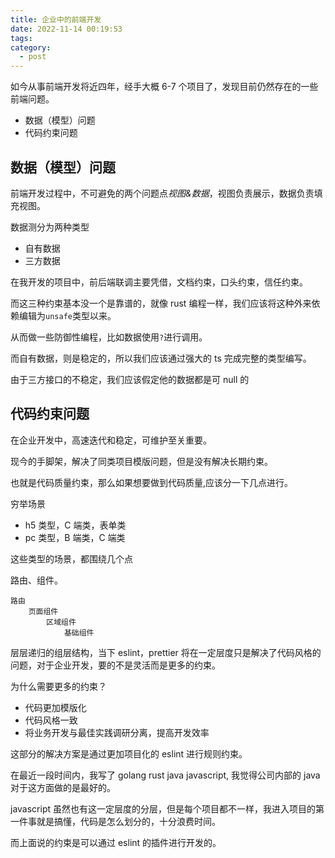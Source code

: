 ```yaml
---
title: 企业中的前端开发
date: 2022-11-14 00:19:53
tags:
category:
  - post
---
```


如今从事前端开发将近四年，经手大概 6-7 个项目了，发现目前仍然存在的一些前端问题。

- 数据（模型）问题
- 代码约束问题

## 数据（模型）问题

前端开发过程中，不可避免的两个问题点*视图&数据*，视图负责展示，数据负责填充视图。

数据测分为两种类型

- 自有数据
- 三方数据

在我开发的项目中，前后端联调主要凭借，文档约束，口头约束，信任约束。

而这三种约束基本没一个是靠谱的，就像 rust 编程一样，我们应该将这种外来依赖编辑为`unsafe`类型以来。

从而做一些防御性编程，比如数据使用`?`进行调用。

而自有数据，则是稳定的，所以我们应该通过强大的 ts 完成完整的类型编写。

由于三方接口的不稳定，我们应该假定他的数据都是可 null 的

## 代码约束问题

在企业开发中，高速迭代和稳定，可维护至关重要。

现今的手脚架，解决了同类项目模版问题，但是没有解决长期约束。

也就是代码质量约束，那么如果想要做到代码质量,应该分一下几点进行。

穷举场景

- h5 类型，C 端类，表单类
- pc 类型，B 端类，C 端类

这些类型的场景，都围绕几个点

路由、组件。

```
路由
    页面组件
        区域组件
            基础组件
```

层层递归的组层结构，当下 eslint，prettier 将在一定层度只是解决了代码风格的问题，对于企业开发，要的不是灵活而是更多的约束。

为什么需要更多的约束？

- 代码更加模版化
- 代码风格一致
- 将业务开发与最佳实践调研分离，提高开发效率

这部分的解决方案是通过更加项目化的 eslint 进行规则约束。

在最近一段时间内，我写了 golang rust java javascript, 我觉得公司内部的 java 对于这方面做的是最好的。

javascript 虽然也有这一定层度的分层，但是每个项目都不一样，我进入项目的第一件事就是搞懂，代码是怎么划分的，十分浪费时间。

而上面说的约束是可以通过 eslint 的插件进行开发的。
